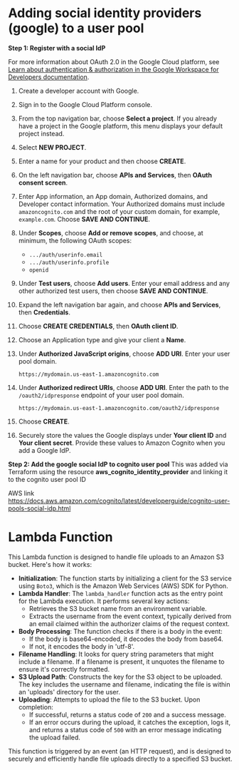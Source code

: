# Adding social identity providers (google) to a user pool #

**Step 1: Register with a social IdP**

For more information about OAuth 2.0 in the Google Cloud platform, see [Learn about authentication & authorization in the Google Workspace for Developers documentation](https://developers.google.com/workspace/guides/auth).

1. Create a developer account with Google.
2. Sign in to the Google Cloud Platform console.
3. From the top navigation bar, choose **Select a project**. If you already have a project in the Google platform, this menu displays your default project instead.
4. Select **NEW PROJECT**.
5. Enter a name for your product and then choose **CREATE**.
6. On the left navigation bar, choose **APIs and Services**, then **OAuth consent screen**.
7. Enter App information, an App domain, Authorized domains, and Developer contact information. Your Authorized domains must include `amazoncognito.com` and the root of your custom domain, for example, `example.com`. Choose **SAVE AND CONTINUE**.
8. Under **Scopes**, choose **Add or remove scopes**, and choose, at minimum, the following OAuth scopes:
   - `.../auth/userinfo.email`
   - `.../auth/userinfo.profile`
   - `openid`
9. Under **Test users**, choose **Add users**. Enter your email address and any other authorized test users, then choose **SAVE AND CONTINUE**.
10. Expand the left navigation bar again, and choose **APIs and Services**, then **Credentials**.
11. Choose **CREATE CREDENTIALS**, then **OAuth client ID**.
12. Choose an Application type and give your client a **Name**.
13. Under **Authorized JavaScript origins**, choose **ADD URI**. Enter your user pool domain.

    ```
    https://mydomain.us-east-1.amazoncognito.com
    ```

14. Under **Authorized redirect URIs**, choose **ADD URI**. Enter the path to the `/oauth2/idpresponse` endpoint of your user pool domain.

    ```
    https://mydomain.us-east-1.amazoncognito.com/oauth2/idpresponse
    ```

15. Choose **CREATE**.
16. Securely store the values the Google displays under **Your client ID** and **Your client secret**. Provide these values to Amazon Cognito when you add a Google IdP.


**Step 2: Add the google social IdP to cognito user pool**
This was added via Terraform using the resource **aws_cognito_identity_provider** and linking it to the cognito user pool ID

AWS link https://docs.aws.amazon.com/cognito/latest/developerguide/cognito-user-pools-social-idp.html


# Lambda Function #

This Lambda function is designed to handle file uploads to an Amazon S3 bucket. Here's how it works:

- **Initialization**: The function starts by initializing a client for the S3 service using `Boto3`, which is the Amazon Web Services (AWS) SDK for Python.
- **Lambda Handler**: The `lambda_handler` function acts as the entry point for the Lambda execution. It performs several key actions:
  - Retrieves the S3 bucket name from an environment variable.
  - Extracts the username from the event context, typically derived from an email claimed within the authorizer claims of the request context.
- **Body Processing**: The function checks if there is a body in the event:
  - If the body is base64-encoded, it decodes the body from base64.
  - If not, it encodes the body in 'utf-8'.
- **Filename Handling**: It looks for query string parameters that might include a filename. If a filename is present, it unquotes the filename to ensure it's correctly formatted.
- **S3 Upload Path**: Constructs the key for the S3 object to be uploaded. The key includes the username and filename, indicating the file is within an 'uploads' directory for the user.
- **Uploading**: Attempts to upload the file to the S3 bucket. Upon completion:
  - If successful, returns a status code of `200` and a success message.
  - If an error occurs during the upload, it catches the exception, logs it, and returns a status code of `500` with an error message indicating the upload failed.

This function is triggered by an event (an HTTP request), and is designed to securely and efficiently handle file uploads directly to a specified S3 bucket.
